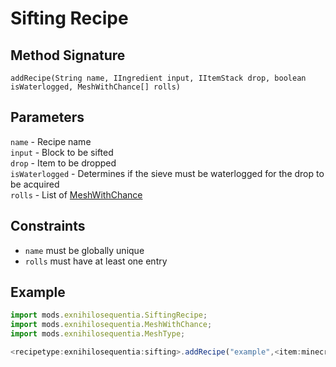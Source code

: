 # Sifting Recipe

## Method Signature

`addRecipe(String name, IIngredient input, IItemStack drop, boolean isWaterlogged, MeshWithChance[] rolls)`

## Parameters

`name` - Recipe name  
`input` - Block to be sifted  
`drop` - Item to be dropped  
`isWaterlogged` - Determines if the sieve must be waterlogged for the drop to be acquired  
`rolls` - List of [MeshWithChance]

## Constraints

- `name` must be globally unique
- `rolls` must have at least one entry

## Example

```js
import mods.exnihilosequentia.SiftingRecipe;
import mods.exnihilosequentia.MeshWithChance;
import mods.exnihilosequentia.MeshType;

<recipetype:exnihilosequentia:sifting>.addRecipe("example",<item:minecraft:cobblestone>, <item:minecraft:netherite_ingot>, true, [MeshWithChance.of(MeshType.diamondMesh(), 0.01), MeshWithChance.of(MeshType.stringMesh(), 1.0)]);
```

[MeshWithChance]: ../../Helpers/MeshWithChance
